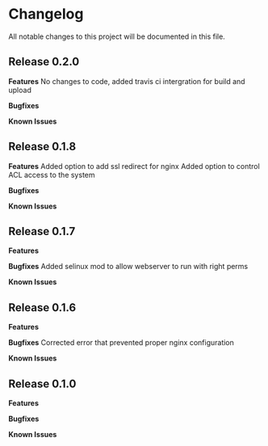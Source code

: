 # Changelog

All notable changes to this project will be documented in this file.

## Release 0.2.0

**Features**
No changes to code, added travis ci intergration for build and upload

**Bugfixes**

**Known Issues**

## Release 0.1.8

**Features**
Added option to add ssl redirect for nginx
Added option to control ACL access to the system 

**Bugfixes**

**Known Issues**

## Release 0.1.7

**Features**

**Bugfixes**
Added selinux mod to allow webserver to run with right perms

**Known Issues**

## Release 0.1.6

**Features**

**Bugfixes**
Corrected error that prevented proper nginx configuration

**Known Issues**



## Release 0.1.0

**Features**

**Bugfixes**

**Known Issues**
